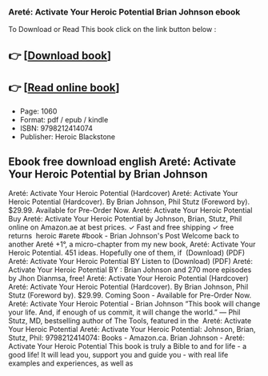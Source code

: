 ### Areté: Activate Your Heroic Potential Brian Johnson ebook

To Download or Read This book click on the link button below :

## 👉  [**[Download book](http://filesbooks.info/download.php?group=book&from=github.com&id=690674&lnk=1064 "Download book")**]

## 👉  [**[Read online book](http://filesbooks.info/download.php?group=book&from=github.com&id=690674&lnk=1064 "Read online book")**]


* Page: 1060
* Format: pdf / epub / kindle
* ISBN: 9798212414074
* Publisher: Heroic Blackstone



## Ebook free download english Areté: Activate Your Heroic Potential by Brian Johnson



 Areté: Activate Your Heroic Potential (Hardcover) Areté: Activate Your Heroic Potential (Hardcover). By Brian Johnson, Phil Stutz (Foreword by). $29.99. Available for Pre-Order Now.
 Areté: Activate Your Heroic Potential Buy Areté: Activate Your Heroic Potential by Johnson, Brian, Stutz, Phil online on Amazon.ae at best prices. ✓ Fast and free shipping ✓ free returns 
 heroic #arete #book - Brian Johnson&#039;s Post Welcome back to another Areté +1°, a micro-chapter from my new book, Areté: Activate Your Heroic Potential. 451 ideas. Hopefully one of them, if 
 (Download) (PDF) Areté: Activate Your Heroic Potential BY Listen to (Download) (PDF) Areté: Activate Your Heroic Potential BY : Brian Johnson and 270 more episodes by Jhon Dianmsa, free!
 Areté: Activate Your Heroic Potential (Hardcover) Areté: Activate Your Heroic Potential (Hardcover). By Brian Johnson, Phil Stutz (Foreword by). $29.99. Coming Soon - Available for Pre-Order Now.
 Areté: Activate Your Heroic Potential - Brian Johnson “This book will change your life. And, if enough of us commit, it will change the world.” — Phil Stutz, MD, bestselling author of The Tools, featured in the 
 Areté: Activate Your Heroic Potential Areté: Activate Your Heroic Potential: Johnson, Brian, Stutz, Phil: 9798212414074: Books - Amazon.ca.
 Brian Johnson - Areté: Activate Your Heroic Potential This book is truly a Bible to and for life - a good life! It will lead you, support you and guide you - with real life examples and experiences, as well as 





